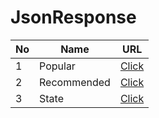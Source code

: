# JsonResponse

| No  | Name             | URL                               |
| --- | ---------------- | --------------------------------- |
| 1   | Popular         | [Click](v1/popular.json)         |
| 2  | Recommended      | [Click](v1/recommended.json)      |
| 3  | State            | [Click](v1/state.json)            |

